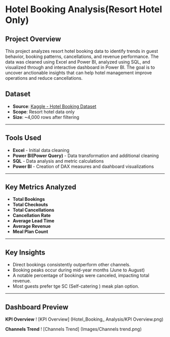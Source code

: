 # Hotel Booking Analysis(Resort Hotel Only)
## Project Overview
This project analyzes resort hotel booking data to identify trends in guest behavior, booking patterns, cancellations, and revenue performance. The data was cleaned using Excel and Power BI, analyzed using SQL, and visualized through and interactive dashboard in Power BI. The goal is to uncover anctionable insights that can help hotel management improve operations and reduce cancellations.
## Dataset
- **Source**: [Kaggle - Hotel Booking Dataset](https://www.kaggle.com/datasets/ahmedsafwatgb20/hotel-bookingscsv)
- **Scope**: Resort hotel data only
- **Size**: ~4,000 rows after filtering

---

## Tools Used
- **Excel** - Initial data cleaning
- **Power BI(Power Query)** - Data transformation and additional cleaning
- **SQL** - Data analysis and metric calculations
- **Power BI** - Creation of DAX measures and daahboard visualizations

---

## Key Metrics Analyzed
- **Total Bookings**
- **Total Checkouts**
- **Total Cancellations**
- **Cancellation Rate**
- **Average Lead Time**
- **Average Revenue**
- **Meal Plan Count**

---

## Key Insights
- Direct bookings consistently outperform other channels.
- Booking peaks occur during mid-year months (June to August)
- A notable percentage of bookings were canceled, impacting total revenue.
- Most guests prefer tge SC (Self-catering ) meak plan option.

---

## Dashboard Preview

**KPI Overview**
! [KPI Overview] (Hotel_Booking_ Analysis/KPI Overview.png)

**Channels Trend**
! [Channels Trend] (Images/Channels trend.png)




  
  
  
